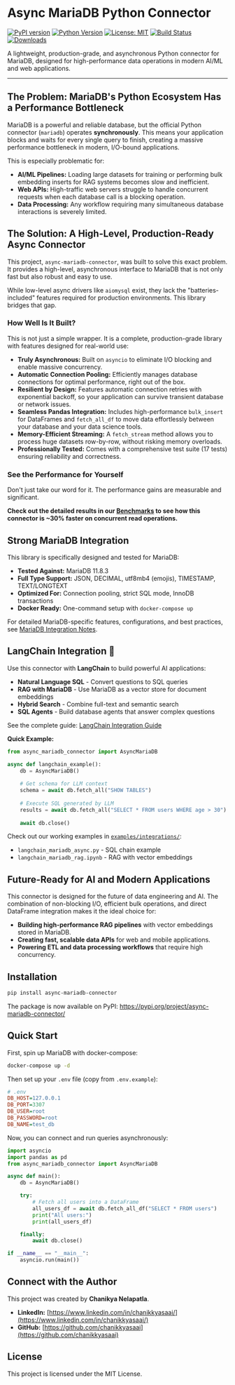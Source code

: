 # Async MariaDB Python Connector

[![PyPI version](https://img.shields.io/pypi/v/async-mariadb-connector.svg?v=2)](https://pypi.org/project/async-mariadb-connector/)
[![Python Version](https://img.shields.io/pypi/pyversions/async-mariadb-connector.svg?v=2)](https://pypi.org/project/async-mariadb-connector/)
[![License: MIT](https://img.shields.io/badge/License-MIT-yellow.svg)](https://opensource.org/licenses/MIT)
[![Build Status](https://github.com/chanikkyasaai/async-mariadb-ml/actions/workflows/ci.yml/badge.svg)](https://github.com/chanikkyasaai/async-mariadb-ml/actions)
[![Downloads](https://img.shields.io/pypi/dm/async-mariadb-connector.svg?v=2)](https://pypi.org/project/async-mariadb-connector/)

A lightweight, production-grade, and asynchronous Python connector for MariaDB, designed for high-performance data operations in modern AI/ML and web applications.

---

## The Problem: MariaDB's Python Ecosystem Has a Performance Bottleneck

MariaDB is a powerful and reliable database, but the official Python connector (`mariadb`) operates **synchronously**. This means your application blocks and waits for every single query to finish, creating a massive performance bottleneck in modern, I/O-bound applications.

This is especially problematic for:

-   **AI/ML Pipelines:** Loading large datasets for training or performing bulk embedding inserts for RAG systems becomes slow and inefficient.
-   **Web APIs:** High-traffic web servers struggle to handle concurrent requests when each database call is a blocking operation.
-   **Data Processing:** Any workflow requiring many simultaneous database interactions is severely limited.

## The Solution: A High-Level, Production-Ready Async Connector

This project, `async-mariadb-connector`, was built to solve this exact problem. It provides a high-level, asynchronous interface to MariaDB that is not only fast but also robust and easy to use.

While low-level async drivers like `aiomysql` exist, they lack the "batteries-included" features required for production environments. This library bridges that gap.

### How Well Is It Built?

This is not just a simple wrapper. It is a complete, production-grade library with features designed for real-world use:

-   **Truly Asynchronous:** Built on `asyncio` to eliminate I/O blocking and enable massive concurrency.
-   **Automatic Connection Pooling:** Efficiently manages database connections for optimal performance, right out of the box.
-   **Resilient by Design:** Features automatic connection retries with exponential backoff, so your application can survive transient database or network issues.
-   **Seamless Pandas Integration:** Includes high-performance `bulk_insert` for DataFrames and `fetch_all_df` to move data effortlessly between your database and your data science tools.
-   **Memory-Efficient Streaming:** A `fetch_stream` method allows you to process huge datasets row-by-row, without risking memory overloads.
-   **Professionally Tested:** Comes with a comprehensive test suite (17 tests) ensuring reliability and correctness.

### See the Performance for Yourself

Don't just take our word for it. The performance gains are measurable and significant.

**Check out the detailed results in our [Benchmarks](https://github.com/chanikkyasaai/async-mariadb-ml/blob/main/docs/BENCHMARKS.md) to see how this connector is ~30% faster on concurrent read operations.**

## Strong MariaDB Integration

This library is specifically designed and tested for MariaDB:

- **Tested Against:** MariaDB 11.8.3
- **Full Type Support:** JSON, DECIMAL, utf8mb4 (emojis), TIMESTAMP, TEXT/LONGTEXT
- **Optimized For:** Connection pooling, strict SQL mode, InnoDB transactions
- **Docker Ready:** One-command setup with `docker-compose up`

For detailed MariaDB-specific features, configurations, and best practices, see [MariaDB Integration Notes](https://github.com/chanikkyasaai/async-mariadb-ml/blob/main/docs/MARIADB_NOTES.md).

## LangChain Integration 🤖

Use this connector with **LangChain** to build powerful AI applications:

- **Natural Language SQL** - Convert questions to SQL queries
- **RAG with MariaDB** - Use MariaDB as a vector store for document embeddings
- **Hybrid Search** - Combine full-text and semantic search
- **SQL Agents** - Build database agents that answer complex questions

See the complete guide: [LangChain Integration Guide](https://github.com/chanikkyasaai/async-mariadb-ml/blob/main/docs/integrations/LANGCHAIN.md)

**Quick Example:**
```python
from async_mariadb_connector import AsyncMariaDB

async def langchain_example():
    db = AsyncMariaDB()
    
    # Get schema for LLM context
    schema = await db.fetch_all("SHOW TABLES")
    
    # Execute SQL generated by LLM
    results = await db.fetch_all("SELECT * FROM users WHERE age > 30")
    
    await db.close()
```

Check out our working examples in [`examples/integrations/`](https://github.com/chanikkyasaai/async-mariadb-ml/tree/main/examples/integrations):
- `langchain_mariadb_async.py` - SQL chain example
- `langchain_mariadb_rag.ipynb` - RAG with vector embeddings

## Future-Ready for AI and Modern Applications

This connector is designed for the future of data engineering and AI. The combination of non-blocking I/O, efficient bulk operations, and direct DataFrame integration makes it the ideal choice for:

-   **Building high-performance RAG pipelines** with vector embeddings stored in MariaDB.
-   **Creating fast, scalable data APIs** for web and mobile applications.
-   **Powering ETL and data processing workflows** that require high concurrency.

## Installation

```bash
pip install async-mariadb-connector
```

The package is now available on PyPI: https://pypi.org/project/async-mariadb-connector/

## Quick Start

First, spin up MariaDB with docker-compose:

```bash
docker-compose up -d
```

Then set up your `.env` file (copy from `.env.example`):

```ini
# .env
DB_HOST=127.0.0.1
DB_PORT=3307
DB_USER=root
DB_PASSWORD=root
DB_NAME=test_db
```

Now, you can connect and run queries asynchronously:

```python
import asyncio
import pandas as pd
from async_mariadb_connector import AsyncMariaDB

async def main():
    db = AsyncMariaDB()

    try:
        # Fetch all users into a DataFrame
        all_users_df = await db.fetch_all_df("SELECT * FROM users")
        print("All users:")
        print(all_users_df)

    finally:
        await db.close()

if __name__ == "__main__":
    asyncio.run(main())
```

## Connect with the Author

This project was created by **Chanikya Nelapatla**.

-   **LinkedIn:** [https://www.linkedin.com/in/chanikkyasaai/](https://www.linkedin.com/in/chanikkyasaai/)
-   **GitHub:** [https://github.com/chanikkyasaai](https://github.com/chanikkyasaai)

## License

This project is licensed under the MIT License.
